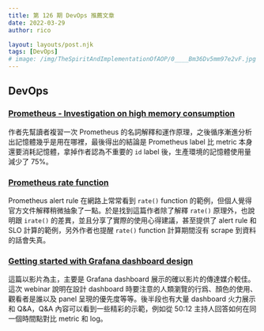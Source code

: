 ```yaml
---
title: 第 126 期 DevOps 推薦文章
date: 2022-03-29
author: rico

layout: layouts/post.njk
tags: [DevOps]
# image: /img/TheSpiritAndImplementationOfAOP/0____Bm36Dv5mm97e2vF.jpg
---
```


## DevOps

<!-- summary -->
### [Prometheus - Investigation on high memory consumption](https://source.coveo.com/2021/03/03/prometheus-memory/)

作者先幫讀者複習一次 Prometheus 的名詞解釋和運作原理，之後循序漸進分析出記憶體幾乎是用在哪裡，最後得出的結論是 Prometheus label 比 metric 本身還要消耗記憶體，拿掉作者認為不重要的 `id` label 後，生產環境的記憶體使用量減少了 75%。
<!-- summary -->

### [Prometheus rate function](https://www.metricfire.com/blog/understanding-the-prometheus-rate-function/)

Prometheus alert rule 在網路上常常看到 `rate()` function 的範例，但個人覺得官方文件解釋稍微抽象了一點。於是找到這篇作者除了解釋 `rate()` 原理外，也說明跟 `irate()` 的差異，並且分享了實際的使用心得建議，甚至提供了 alert rule 和 SLO 計算的範例，另外作者也提醒 `rate()` function 計算期間沒有 scrape 到資料的話會失真。

### [Getting started with Grafana dashboard design](https://grafana.com/go/webinar/guide-to-dashboard-design/)

這篇以影片為主，主要是 Grafana dashboard 展示的確以影片的傳達媒介較佳。這次 webinar 說明在設計 dashboard 時要注意的人類瀏覽的行爲、顏色的使用、觀看者是誰以及 panel 呈現的優先度等等。後半段也有大量 dashboard 火力展示和 Q&A，Q&A 內容可以看到一些精彩的示範，例如從 50:12 主持人回答如何在同一個時間點對比 metric 和 log。